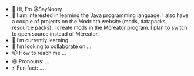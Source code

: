 - 👋 Hi, I’m @SayNooty
- 👀 I am interested in learning the Java programming language. I also have a couple of projects on the Modrinth website (mods, datapacks, resource packs). I create mods in the Mcreator program. I plan to switch to open source instead of Mcreator.
- 🌱 I’m currently learning ...
- 💞️ I’m looking to collaborate on ...
- 📫 How to reach me ...
- 😄 Pronouns: ...
- ⚡ Fun fact: ...

<!---
SayNooty/SayNooty is a ✨ special ✨ repository because its `README.md` (this file) appears on your GitHub profile.
You can click the Preview link to take a look at your changes.
--->

